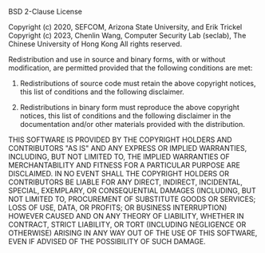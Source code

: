 BSD 2-Clause License

Copyright (c) 2020, SEFCOM, Arizona State University, and Erik Trickel
Copyright (c) 2023, Chenlin Wang, Computer Security Lab (seclab), The Chinese University of Hong Kong
All rights reserved.

Redistribution and use in source and binary forms, with or without
modification, are permitted provided that the following conditions are met:

1. Redistributions of source code must retain the above copyright notices,
   this list of conditions and the following disclaimer.

2. Redistributions in binary form must reproduce the above copyright notices,
   this list of conditions and the following disclaimer in the documentation
   and/or other materials provided with the distribution.

THIS SOFTWARE IS PROVIDED BY THE COPYRIGHT HOLDERS AND CONTRIBUTORS "AS IS"
AND ANY EXPRESS OR IMPLIED WARRANTIES, INCLUDING, BUT NOT LIMITED TO, THE
IMPLIED WARRANTIES OF MERCHANTABILITY AND FITNESS FOR A PARTICULAR PURPOSE ARE
DISCLAIMED. IN NO EVENT SHALL THE COPYRIGHT HOLDERS OR CONTRIBUTORS BE LIABLE
FOR ANY DIRECT, INDIRECT, INCIDENTAL, SPECIAL, EXEMPLARY, OR CONSEQUENTIAL
DAMAGES (INCLUDING, BUT NOT LIMITED TO, PROCUREMENT OF SUBSTITUTE GOODS OR
SERVICES; LOSS OF USE, DATA, OR PROFITS; OR BUSINESS INTERRUPTION) HOWEVER
CAUSED AND ON ANY THEORY OF LIABILITY, WHETHER IN CONTRACT, STRICT LIABILITY,
OR TORT (INCLUDING NEGLIGENCE OR OTHERWISE) ARISING IN ANY WAY OUT OF THE USE
OF THIS SOFTWARE, EVEN IF ADVISED OF THE POSSIBILITY OF SUCH DAMAGE.
